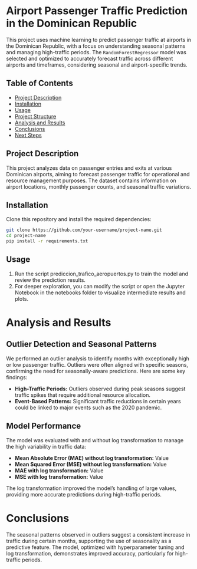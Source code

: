 # Airport Passenger Traffic Prediction in the Dominican Republic

This project uses machine learning to predict passenger traffic at airports in the Dominican Republic, with a focus on understanding seasonal patterns and managing high-traffic periods. The `RandomForestRegressor` model was selected and optimized to accurately forecast traffic across different airports and timeframes, considering seasonal and airport-specific trends.

## Table of Contents
- [Project Description](#project-description)
- [Installation](#installation)
- [Usage](#usage)
- [Project Structure](#project-structure)
- [Analysis and Results](#analysis-and-results)
- [Conclusions](#conclusions)
- [Next Steps](#next-steps)

## Project Description
This project analyzes data on passenger entries and exits at various Dominican airports, aiming to forecast passenger traffic for operational and resource management purposes. The dataset contains information on airport locations, monthly passenger counts, and seasonal traffic variations.

## Installation
Clone this repository and install the required dependencies:
```bash
git clone https://github.com/your-username/project-name.git
cd project-name
pip install -r requirements.txt
```
## Usage
1. Run the script prediccion_trafico_aeropuertos.py to train the model and review the prediction results.
2. For deeper exploration, you can modify the script or open the Jupyter Notebook in the notebooks folder to visualize intermediate results and plots.

# Analysis and Results
## Outlier Detection and Seasonal Patterns
We performed an outlier analysis to identify months with exceptionally high or low passenger traffic. Outliers were often aligned with specific seasons, confirming the need for seasonally-aware predictions. Here are some key findings:

- **High-Traffic Periods:** Outliers observed during peak seasons suggest traffic spikes that require additional resource allocation.
- **Event-Based Patterns:** Significant traffic reductions in certain years could be linked to major events such as the 2020 pandemic.

## Model Performance
The model was evaluated with and without log transformation to manage the high variability in traffic data:

- **Mean Absolute Error (MAE) without log transformation:** Value
- **Mean Squared Error (MSE) without log transformation:** Value
- **MAE with log transformation:** Value
- **MSE with log transformation:** Value

The log transformation improved the model’s handling of large values, providing more accurate predictions during high-traffic periods.

# Conclusions

The seasonal patterns observed in outliers suggest a consistent increase in traffic during certain months, supporting the use of seasonality as a predictive feature. The model, optimized with hyperparameter tuning and log transformation, demonstrates improved accuracy, particularly for high-traffic periods.

